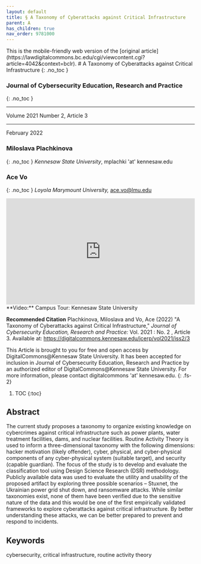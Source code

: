 ```yaml
---
layout: default
title: § A Taxonomy of Cyberattacks against Critical Infrastructure 
parent: A 
has_children: true
nav_order: 9781000
---
```

<style>
.dont-break-out {
  /* These are technically the same, but use both */
  overflow-wrap: break-word;
  word-wrap: break-word;

     -ms-word-break: break-all;
  /* This is the dangerous one in WebKit, as it breaks things wherever */
  word-break: break-all;
  /* Instead use this non-standard one: */
  word-break: break-word;
}

.youtube-container {
    position: relative;
    width: 100%;
    height: 0;
    padding-bottom: 56.25%;
}
.youtube-video {
    position: absolute;
    top: 0;
    left: 0;
    width: 100%;
    height: 100%;
}

</style>

<div class="dont-break-out" markdown="1">
This is the mobile-friendly web version of the [original article](https://lawdigitalcommons.bc.edu/cgi/viewcontent.cgi?article=4042&context=bclr).
# A Taxonomy of Cyberattacks against Critical Infrastructure 
{: .no_toc }

### Journal of Cybersecurity Education, Research and Practice 
{: .no_toc }

***

Volume 2021 Number 2, Article 3 

***

February 2022

### Miloslava Plachkinova
{: .no_toc }
*Kennesaw State University*, mplachki 'at' kennesaw.edu

### Ace Vo
{: .no_toc }
*Loyola Marymount University,* ace.vo@lmu.edu 

<div class="youtube-container">
<iframe width="100%" src="https://www.youtube.com/embed/vPZkKcKgG4s" title="YouTube video player" frameborder="0" allow="accelerometer; autoplay; clipboard-write; encrypted-media; gyroscope; picture-in-picture" allowfullscreen class="youtube-video"></iframe>
</div>
**Video:** Campus Tour: Kennesaw State University 

**Recommended Citation**
Plachkinova, Miloslava and Vo, Ace (2022) "A Taxonomy of Cyberattacks against Critical Infrastructure," *Journal of Cybersecurity Education, Research and Practice:* Vol. 2021 : No. 2 , Article 3. Available at: https://digitalcommons.kennesaw.edu/jcerp/vol2021/iss2/3

This Article is brought to you for free and open access by DigitalCommons@Kennesaw State University. It has been accepted for inclusion in Journal of Cybersecurity Education, Research and Practice by an authorized editor of DigitalCommons@Kennesaw State University. For more information, please contact digitalcommons 'at' kennesaw.edu.
{: .fs-2}

1. TOC
{:toc}

## Abstract
The current study proposes a taxonomy to organize existing knowledge on cybercrimes against critical infrastructure such as power plants, water treatment facilities, dams, and nuclear facilities. Routine Activity Theory is used to inform a three-dimensional taxonomy with the following dimensions: hacker motivation (likely offender), cyber, physical, and cyber-physical components of any cyber-physical system (suitable target), and security (capable guardian). The focus of the study is to develop and evaluate the classification tool using Design Science Research (DSR) methodology. Publicly available data was used to evaluate the utility and usability of the proposed artifact by exploring three possible scenarios – Stuxnet, the Ukrainian power grid shut down, and ransomware attacks. While similar taxonomies exist, none of them have been verified due to the sensitive nature of the data and this would be one of the first empirically validated frameworks to explore cyberattacks against critical infrastructure. By better understanding these attacks, we can be better prepared to prevent and respond to incidents.

## Keywords
cybersecurity, critical infrastructure, routine activity theory 
</div>

